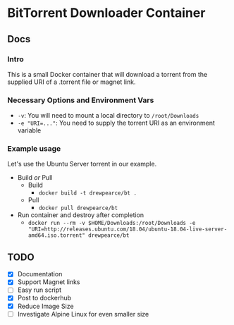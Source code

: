 # BitTorrent Downloader Container

## Docs
### Intro
This is a small Docker container that will download a torrent from the supplied URI of a .torrent file or magnet link.

### Necessary Options and Environment Vars
* `-v`: You will need to mount a local directory to `/root/Downloads`
* `-e "URI=..."`: You need to supply the torrent URI as an environment variable

### Example usage
Let's use the Ubuntu Server torrent in our example.

* Build _or_ Pull
  * Build
    * `docker build -t drewpearce/bt .`
  * Pull
    * `docker pull drewpearce/bt`
* Run container and destroy after completion
  * `docker run --rm -v $HOME/Downloads:/root/Downloads -e "URI=http://releases.ubuntu.com/18.04/ubuntu-18.04-live-server-amd64.iso.torrent" drewpearce/bt`

## TODO
* [X] Documentation
* [X] Support Magnet links
* [ ] Easy run script
* [X] Post to dockerhub
* [X] Reduce Image Size
* [ ] Investigate Alpine Linux for even smaller size

